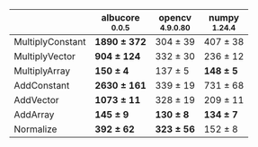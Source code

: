 |                |albucore<br><small>0.0.5</small>|opencv<br><small>4.9.0.80</small>|numpy<br><small>1.24.4</small>|
|----------------|--------------------------------|---------------------------------|------------------------------|
|MultiplyConstant|**1890 ± 372**                  |304 ± 39                         |407 ± 38                      |
|MultiplyVector  |**904 ± 124**                   |332 ± 30                         |236 ± 12                      |
|MultiplyArray   |**150 ± 4**                     |137 ± 5                          |**148 ± 5**                   |
|AddConstant     |**2630 ± 161**                  |339 ± 19                         |731 ± 68                      |
|AddVector       |**1073 ± 11**                   |328 ± 19                         |209 ± 11                      |
|AddArray        |**145 ± 9**                     |**130 ± 8**                      |**134 ± 7**                   |
|Normalize       |**392 ± 62**                    |**323 ± 56**                     |152 ± 8                       |
